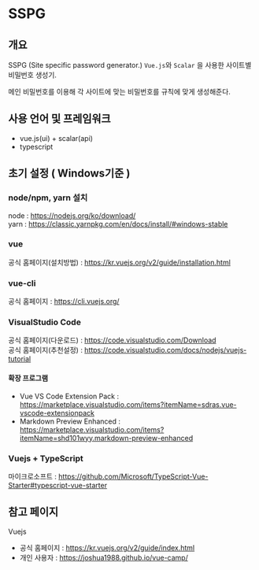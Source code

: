 # SSPG
## 개요 ##
SSPG (Site specific password generator.)
<code>Vue.js</code>와 <code>Scalar</code> 을 사용한 사이트별 비밀번호 생성기.

메인 비밀번호를 이용해 각 사이트에 맞는 비밀번호를 규칙에 맞게 생성해준다.


## 사용 언어 및 프레임워크 ##
- vue.js(ui) + scalar(api)
- typescript

## 초기 설정 ( Windows기준 )
### node/npm, yarn 설치
node : https://nodejs.org/ko/download/ </br>
yarn : https://classic.yarnpkg.com/en/docs/install/#windows-stable
### vue
공식 홈페이지(설치방법) : https://kr.vuejs.org/v2/guide/installation.html
### vue-cli
공식 홈페이지 : https://cli.vuejs.org/
### VisualStudio Code
공식 홈페이지(다운로드) : https://code.visualstudio.com/Download </br>
공식 홈페이지(추천설정) : https://code.visualstudio.com/docs/nodejs/vuejs-tutorial </br>
#### 확장 프로그램
 * Vue VS Code Extension Pack : https://marketplace.visualstudio.com/items?itemName=sdras.vue-vscode-extensionpack
 * Markdown Preview Enhanced : https://marketplace.visualstudio.com/items?itemName=shd101wyy.markdown-preview-enhanced
### Vuejs + TypeScript
마이크로소프트 : https://github.com/Microsoft/TypeScript-Vue-Starter#typescript-vue-starter

## 참고 페이지
Vuejs
 * 공식 홈페이지 : https://kr.vuejs.org/v2/guide/index.html
 * 개인 사용자 : https://joshua1988.github.io/vue-camp/
